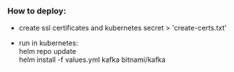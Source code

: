 ### How to deploy:

- create ssl certificates and kubernetes secret > 'create-certs.txt'  


- run in kubernetes:  
  helm repo update    
  helm install -f values.yml kafka bitnami/kafka